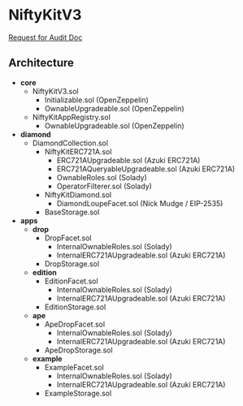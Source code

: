 # NiftyKitV3

[Request for Audit Doc](https://niftykit.notion.site/NiftyKit-V7-Request-for-Audit-0c4ed3eea24a4a1cbab2b767b9c3fe22)


## Architecture


- **core**
    - NiftyKitV3.sol
        - Initializable.sol (OpenZeppelin)
        - OwnableUpgradeable.sol (OpenZeppelin)
    - NiftyKitAppRegistry.sol
        - OwnableUpgradeable.sol (OpenZeppelin)
- **diamond**
    - DiamondCollection.sol
        - NiftyKitERC721A.sol
            - ERC721AUpgradeable.sol (Azuki ERC721A)
            - ERC721AQueryableUpgradeable.sol (Azuki ERC721A)
            - OwnableRoles.sol (Solady)
            - OperatorFilterer.sol (Solady)
        - NiftyKitDiamond.sol
            - DiamondLoupeFacet.sol (Nick Mudge / EIP-2535)
        - BaseStorage.sol
- **apps**
    - **drop**
        - DropFacet.sol
            - InternalOwnableRoles.sol (Solady)
            - InternalERC721AUpgradeable.sol (Azuki ERC721A)
        - DropStorage.sol
    - **edition**
        - EditionFacet.sol
            - InternalOwnableRoles.sol (Solady)
            - InternalERC721AUpgradeable.sol (Azuki ERC721A)
        - EditionStorage.sol
    - **ape**
        - ApeDropFacet.sol
            - InternalOwnableRoles.sol (Solady)
            - InternalERC721AUpgradeable.sol (Azuki ERC721A)
        - ApeDropStorage.sol
    - **example**
        - ExampleFacet.sol
            - InternalOwnableRoles.sol (Solady)
            - InternalERC721AUpgradeable.sol (Azuki ERC721A)
        - ExampleStorage.sol